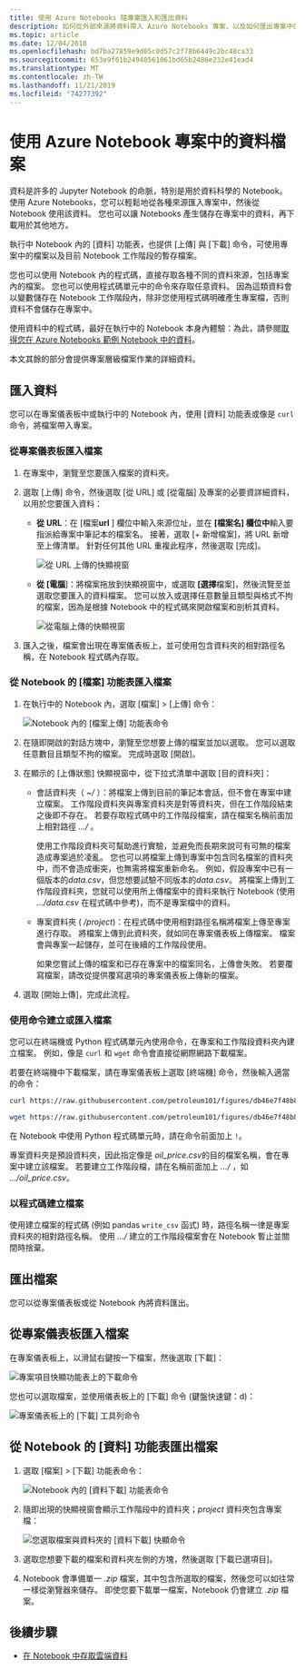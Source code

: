 ```yaml
---
title: 使用 Azure Notebooks 隨專案匯入和匯出資料
description: 如何從外部來源將資料帶入 Azure Notebooks 專案，以及如何匯出專案中的資料。
ms.topic: article
ms.date: 12/04/2018
ms.openlocfilehash: bd7ba27859e9d05c0d57c2f78b6449c2bc48ca33
ms.sourcegitcommit: 653e9f61b24940561061bd65b2486e232e41ead4
ms.translationtype: MT
ms.contentlocale: zh-TW
ms.lasthandoff: 11/21/2019
ms.locfileid: "74277392"
---
```

# <a name="work-with-data-files-in-azure-notebook-projects"></a>使用 Azure Notebook 專案中的資料檔案

資料是許多的 Jupyter Notebook 的命脈，特別是用於資料科學的 Notebook。 使用 Azure Notebooks，您可以輕鬆地從各種來源匯入專案中，然後從 Notebook 使用該資料。 您也可以讓 Notebooks 產生儲存在專案中的資料，再下載用於其他地方。

執行中 Notebook 內的 [資料] 功能表，也提供 [上傳] 與 [下載] 命令，可使用專案中的檔案以及目前 Notebook 工作階段的暫存檔案。

您也可以使用 Notebook 內的程式碼，直接存取各種不同的資料來源，包括專案內的檔案。 您也可以使用程式碼單元中的命令來存取任意資料。 因為這類資料會以變數儲存在 Notebook 工作階段內，除非您使用程式碼明確產生專案檔，否則資料不會儲存在專案中。

使用資料中的程式碼，最好在執行中的 Notebook 本身內體驗：為此，請參閱[取得您在 Azure Notebooks 範例 Notebook 中的資料](https://notebooks.azure.com/Microsoft/projects/samples/html/Getting%20to%20your%20Data%20in%20Azure%20Notebooks.ipynb)。

本文其餘的部分會提供專案層級檔案作業的詳細資料。

## <a name="import-data"></a>匯入資料

您可以在專案儀表板中或執行中的 Notebook 內，使用 [資料] 功能表或像是 `curl` 命令，將檔案帶入專案。

### <a name="import-files-from-the-project-dashboard"></a>從專案儀表板匯入檔案

1. 在專案中，瀏覽至您要匯入檔案的資料夾。

1. 選取 [上傳] 命令，然後選取 [從 URL] 或 [從電腦] 及專案的必要資詳細資料，以用於您要匯入資料：

   - **從 URL**：在 [檔案**url** ] 欄位中輸入來源位址，並在 **[檔案名] 欄位中**輸入要指派給專案中筆記本的檔案名。 接著，選取 [+ 新增檔案]，將 URL 新增至上傳清單。 針對任何其他 URL 重複此程序，然後選取 [完成]。

     ![從 URL 上傳的快顯視窗](media/quickstarts/upload-from-url-popup.png)

   - **從 [電腦**]：將檔案拖放到快顯視窗中，或選取 **[選擇**檔案]，然後流覽至並選取您要匯入的資料檔案。 您可以放入或選擇任意數量且類型與格式不拘的檔案，因為是根據 Notebook 中的程式碼來開啟檔案和剖析其資料。

     ![從電腦上傳的快顯視窗](media/quickstarts/upload-from-computer-popup.png)

1. 匯入之後，檔案會出現在專案儀表板上，並可使用包含資料夾的相對路徑名稱，在 Notebook 程式碼內存取。

### <a name="import-files-from-the-file-menu-in-a-notebook"></a>從 Notebook 的 [檔案] 功能表匯入檔案

1. 在執行中的 Notebook 內，選取 [檔案] > [上傳] 命令：

    ![Notebook 內的 [檔案上傳] 功能表命令](media/file-menu-upload.png)

1. 在隨即開啟的對話方塊中，瀏覽至您想要上傳的檔案並加以選取。 您可以選取任意數目且類型不拘的檔案。 完成時選取 [開啟]。

1. 在顯示的 [上傳狀態] 快顯視窗中，從下拉式清單中選取 [目的資料夾]：

    - 會話資料夾（ *~/* ）：將檔案上傳到目前的筆記本會話，但不會在專案中建立檔案。 工作階段資料夾與專案資料夾是對等資料夾，但在工作階段結束之後即不存在。 若要存取程式碼中的工作階段檔案，請在檔案名稱前面加上相對路徑 *.../* 。

        使用工作階段資料夾可幫助進行實驗，並避免而長期來說可有可無的檔案造成專案過於凌亂。 您也可以將檔案上傳到專案中包含同名檔案的資料夾中，而不會造成衝突，也無需將檔案重新命名。 例如，假設專案中已有一個版本的*data.csv*，但您想要試驗不同版本的*data.csv*。 將檔案上傳到工作階段資料夾，您就可以使用所上傳檔案中的資料來執行 Notebook (使用 *.../data.csv* 在程式碼中參考)，而不是專案檔中的資料。

    - 專案資料夾 ( */project*)：在程式碼中使用相對路徑名稱將檔案上傳至專案進行存取。 將檔案上傳到此資料夾，就如同在專案儀表板上傳檔案。 檔案會與專案一起儲存，並可在後續的工作階段使用。

        如果您嘗試上傳的檔案和已存在專案中的檔案同名，上傳會失敗。 若要覆寫檔案，請改從提供覆寫選項的專案儀表板上傳新的檔案。

1. 選取 [開始上傳]，完成此流程。

### <a name="create-or-import-files-using-commands"></a>使用命令建立或匯入檔案

您可以在終端機或 Python 程式碼單元內使用命令，在專案和工作階段資料夾內建立檔案。 例如，像是 `curl` 和 `wget` 命令會直接從網際網路下載檔案。

若要在終端機中下載檔案，請在專案儀表板上選取 [終端機] 命令，然後輸入適當的命令：

```bash
curl https://raw.githubusercontent.com/petroleum101/figures/db46e7f48b8aab67a0dfe31696f6071fb7a84f1e/oil_price/oil_price.csv -o oil_price.csv

wget https://raw.githubusercontent.com/petroleum101/figures/db46e7f48b8aab67a0dfe31696f6071fb7a84f1e/oil_price/oil_price.csv -o oil_price.csv
```

在 Notebook 中使用 Python 程式碼單元時，請在命令前面加上 `!`。

專案資料夾是預設資料夾，因此指定像是 *oil_price.csv*的目的檔案名稱，會在專案中建立該檔案。 若要建立工作階段檔，請在名稱前面加上 *.../* ，如 *.../oil_price.csv*。

### <a name="create-files-in-code"></a>以程式碼建立檔案

使用建立檔案的程式碼 (例如 pandas `write_csv` 函式) 時，路徑名稱一律是專案資料夾的相對路徑名稱。 使用 *.../* 建立的工作階段檔案會在 Notebook 暫止並關閉時捨棄。

## <a name="export-files"></a>匯出檔案

您可以從專案儀表板或從 Notebook 內將資料匯出。

## <a name="export-files-from-the-project-dashboard"></a>從專案儀表板匯入檔案

在專案儀表板上，以滑鼠右鍵按一下檔案，然後選取 [下載]：

![專案項目快顯功能表上的下載命令](media/download-command.png)

您也可以選取檔案，並使用儀表板上的 [下載] 命令 (鍵盤快速鍵：d)：

![專案儀表板上的 [下載] 工具列命令](media/download-command-toolbar.png)

## <a name="export-files-from-the-data-menu-in-a-notebook"></a>從 Notebook 的 [資料] 功能表匯出檔案

1. 選取 [檔案] > [下載] 功能表命令：

    ![Notebook 內的 [資料下載] 功能表命令](media/file-menu-download.png)

1. 隨即出現的快顯視窗會顯示工作階段中的資料夾；*project* 資料夾包含專案檔：

    ![您選取檔案與資料夾的 [資料下載] 快顯命令](media/file-menu-download-popup.png)

1. 選取您想要下載的檔案和資料夾左側的方塊，然後選取 [下載已選項目]。

1. Notebook 會準備單一 *.zip* 檔案，其中包含所選取的檔案，然後您可以如往常一樣從瀏覽器來儲存。 即使您要下載單一檔案，Notebook 仍會建立 *.zip* 檔案。

## <a name="next-steps"></a>後續步驟

- [在 Notebook 中存取雲端資料](access-data-resources-jupyter-notebooks.md)
